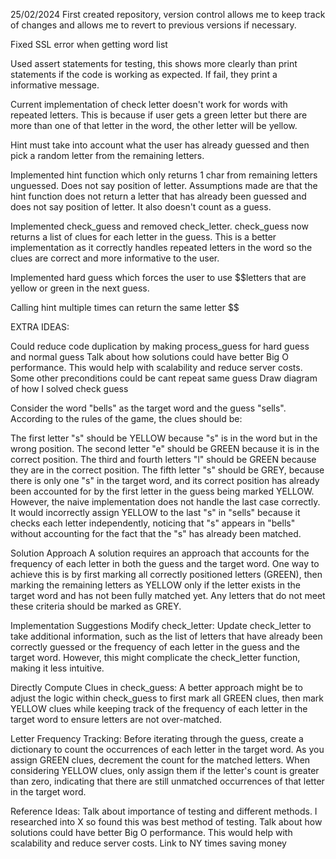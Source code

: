 25/02/2024
First created repository, version control allows me to keep track of changes and allows me to revert to previous versions if necessary. 

Fixed SSL error when getting word list

Used assert statements for testing, this shows more clearly than print statements if the code is working as expected. If fail, they print a informative message.

Current implementation of check letter doesn't work for words with repeated letters. This is because if user gets a green letter but there are more than one of that letter in the word, the other letter will be yellow.

Hint must take into account what the user has already guessed and then pick a random letter from the remaining letters.

Implemented hint function which only returns 1 char from remaining letters unguessed. Does not say position of letter. Assumptions made are that the hint function does not return a letter that has already been guessed and does not say position of letter. It also doesn't count as a guess.

Implemented check_guess and removed check_letter. check_guess now returns a list of clues for each letter in the guess. This is a better implementation as it correctly handles repeated letters in the word so the clues are correct and more informative to the user.

Implemented hard guess which forces the user to use $$letters that are yellow or green in the next guess.

Calling hint multiple times can return the same letter $$



EXTRA IDEAS:

Could reduce code duplication by making process_guess for hard guess and normal guess
Talk about how solutions could have better Big O performance. This would help with scalability and reduce server costs.
Some other preconditions could be cant repeat same guess
Draw diagram of how I solved check guess







Consider the word "bells" as the target word and the guess "sells". According to the rules of the game, the clues should be:

The first letter "s" should be YELLOW because "s" is in the word but in the wrong position.
The second letter "e" should be GREEN because it is in the correct position.
The third and fourth letters "l" should be GREEN because they are in the correct position.
The fifth letter "s" should be GREY, because there is only one "s" in the target word, and its correct position has already been accounted for by the first letter in the guess being marked YELLOW.
However, the naive implementation does not handle the last case correctly. It would incorrectly assign YELLOW to the last "s" in "sells" because it checks each letter independently, noticing that "s" appears in "bells" without accounting for the fact that the "s" has already been matched.

Solution Approach
A solution requires an approach that accounts for the frequency of each letter in both the guess and the target word. One way to achieve this is by first marking all correctly positioned letters (GREEN), then marking the remaining letters as YELLOW only if the letter exists in the target word and has not been fully matched yet. Any letters that do not meet these criteria should be marked as GREY.

Implementation Suggestions
Modify check_letter: Update check_letter to take additional information, such as the list of letters that have already been correctly guessed or the frequency of each letter in the guess and the target word. However, this might complicate the check_letter function, making it less intuitive.

Directly Compute Clues in check_guess: A better approach might be to adjust the logic within check_guess to first mark all GREEN clues, then mark YELLOW clues while keeping track of the frequency of each letter in the target word to ensure letters are not over-matched.

Letter Frequency Tracking: Before iterating through the guess, create a dictionary to count the occurrences of each letter in the target word. As you assign GREEN clues, decrement the count for the matched letters. When considering YELLOW clues, only assign them if the letter's count is greater than zero, indicating that there are still unmatched occurrences of that letter in the target word.


Reference Ideas:
Talk about importance of testing and different methods. I researched into X so found this was best method of testing.
Talk about how solutions could have better Big O performance. This would help with scalability and reduce server costs. Link to NY times saving money

